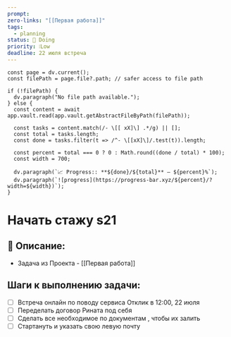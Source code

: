 ```yaml
---
prompt: 
zero-links: "[[Первая работа]]"
tags:
  - planning
status: 📌 Doing
priority: ❕Low
deadline: 22 июля встреча
---
```

```dataviewjs
const page = dv.current();
const filePath = page.file?.path; // safer access to file path

if (!filePath) {
  dv.paragraph("No file path available.");
} else {
  const content = await app.vault.read(app.vault.getAbstractFileByPath(filePath));
  
  const tasks = content.match(/- \[[ xX]\] .*/g) || [];
  const total = tasks.length;
  const done = tasks.filter(t => /^- \[[xX]\]/.test(t)).length;
  
  const percent = total === 0 ? 0 : Math.round((done / total) * 100);
  const width = 700;
  
  dv.paragraph(`📈 Progress:: **${done}/${total}** — ${percent}%`);
  dv.paragraph(`![progress](https://progress-bar.xyz/${percent}/?width=${width})`);
}

```
# Начать стажу s21
## 📑 Описание:
- Задача из Проекта - [[Первая работа]]

## Шаги к выполнению задачи:
- [ ] Встреча онлайн по поводу сервиса Отклик в 12:00, 22 июля
- [ ] Переделать договор Рината под себя 
- [ ] Сделать все необходимое по документам , чтобы их залить
- [ ] Стартануть и указать свою левую почту